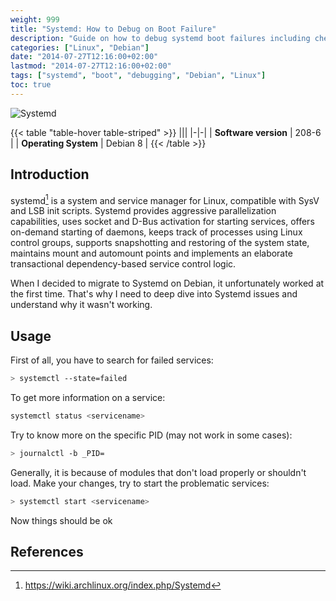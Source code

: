 ```yaml
---
weight: 999
title: "Systemd: How to Debug on Boot Failure"
description: "Guide on how to debug systemd boot failures including checking failed services, getting service status information and troubleshooting techniques."
categories: ["Linux", "Debian"]
date: "2014-07-27T12:16:00+02:00"
lastmod: "2014-07-27T12:16:00+02:00"
tags: ["systemd", "boot", "debugging", "Debian", "Linux"]
toc: true
---
```


![Systemd](/images/poweredbylinux.avif)

{{< table "table-hover table-striped" >}}
|||
|-|-|
| **Software version** | 208-6 |
| **Operating System** | Debian 8 |
{{< /table >}}

## Introduction

systemd[^1] is a system and service manager for Linux, compatible with SysV and LSB init scripts. Systemd provides aggressive parallelization capabilities, uses socket and D-Bus activation for starting services, offers on-demand starting of daemons, keeps track of processes using Linux control groups, supports snapshotting and restoring of the system state, maintains mount and automount points and implements an elaborate transactional dependency-based service control logic.

When I decided to migrate to Systemd on Debian, it unfortunately worked at the first time. That's why I need to deep dive into Systemd issues and understand why it wasn't working.

## Usage

First of all, you have to search for failed services:

```bash
> systemctl --state=failed
```

To get more information on a service:

```bash
systemctl status <servicename>
```

Try to know more on the specific PID (may not work in some cases):

```bash
> journalctl -b _PID=
```

Generally, it is because of modules that don't load properly or shouldn't load. Make your changes, try to start the problematic services:

```bash
> systemctl start <servicename>
```

Now things should be ok

## References

[^1]: https://wiki.archlinux.org/index.php/Systemd
